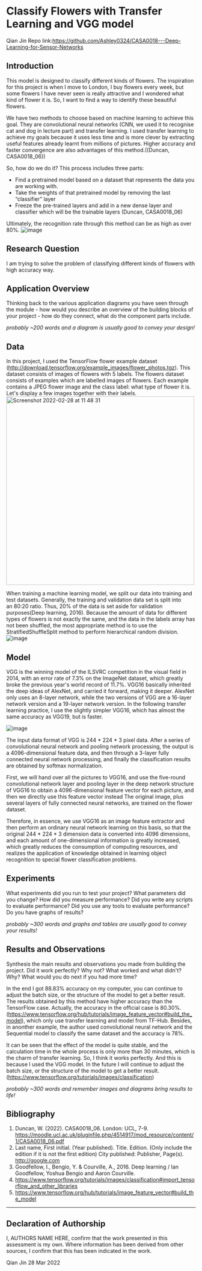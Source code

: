 # Classify Flowers with Transfer Learning and VGG model
Qian Jin
Repo link:https://github.com/Ashley0324/CASA0018---Deep-Learning-for-Sensor-Networks

## Introduction
This model is designed to classify different kinds of flowers. The inspiration for this project is when I move to London, I buy flowers every week, but some flowers I have never seen is really attractive and I wondered what kind of flower it is. So, I want to find a way to identify these beautiful flowers.

We have two methods to choose based on machine learning to achieve this goal. They are convolutional neural networks (CNN, we used it to recognise cat and dog in lecture part) and transfer learning. I used transfer learning to achieve my goals because it uses less time and is more clever by extracting useful features already learnt from millions of pictures. Higher accuracy and faster convergence are also advantages of this method.((Duncan, CASA0018_06))

So, how do we do it? This process includes three parts:

- Find a pretrained model based on a dataset that represents the data you are working with. 
- Take the weights of that pretrained model by removing the last “classifier” layer 
- Freeze the pre-trained layers and add in a new dense layer and classifier which will be the trainable layers
(Duncan, CASA0018_06)

Ultimately, the recognition rate through this method can be as high as over 80%.
![image](https://user-images.githubusercontent.com/99146042/155976249-116852f7-f7ae-4250-98a0-c0246de7d439.png)

## Research Question
I am trying to solve the problem of classifying different kinds of flowers with high accuracy way.

## Application Overview
Thinking back to the various application diagrams you have seen through the module - how would you describe an overview of the building blocks of your project - how do they connect, what do the component parts include.

*probably ~200 words and a diagram is usually good to convey your design!*

## Data
In this project, I used the TensorFlow flower example dataset (http://download.tensorflow.org/example_images/flower_photos.tgz). This dataset consists of images of flowers with 5 labels.  The flowers dataset consists of examples which are labelled images of flowers. Each example contains a JPEG flower image and the class label: what type of flower it is. Let's display a few images together with their labels.
<img width="500" alt="Screenshot 2022-02-28 at 11 48 31" src="https://user-images.githubusercontent.com/99146042/155981071-ff8feabd-cc10-4736-ac81-0088386409a0.png">

When training a machine learning model, we split our data into training and test datasets. Generally, the training and validation data set is split into an 80:20 ratio. Thus, 20% of the data is set aside for validation purposes(Deep learning, 2016). Because the amount of data for different types of flowers is not exactly the same, and the data in the labels array has not been shuffled, the most appropriate method is to use the StratifiedShuffleSplit method to perform hierarchical random division.
![image](https://user-images.githubusercontent.com/99146042/155981144-0033e208-cf7a-4f97-9def-e220e83a4102.png)


## Model
VGG is the winning model of the ILSVRC competition in the visual field in 2014, with an error rate of 7.3% on the ImageNet dataset, which greatly broke the previous year's world record of 11.7%. VGG16 basically inherited the deep ideas of AlexNet, and carried it forward, making it deeper. AlexNet only uses an 8-layer network, while the two versions of VGG are a 16-layer network version and a 19-layer network version. In the following transfer learning practice, I use the slightly simpler VGG16, which has almost the same accuracy as VGG19, but is faster.

![image](https://user-images.githubusercontent.com/99146042/155983752-3a0fa4bb-8911-4364-a047-cbde8c68327d.png)

The input data format of VGG is 244 * 224 * 3 pixel data. After a series of convolutional neural network and pooling network processing, the output is a 4096-dimensional feature data, and then through a 3-layer fully connected neural network processing, and finally the classification results are obtained by softmax normalization.

First, we will hand over all the pictures to VGG16, and use the five-round convolutional network layer and pooling layer in the deep network structure of VGG16 to obtain a 4096-dimensional feature vector for each picture, and then we directly use this feature vector instead The original image, plus several layers of fully connected neural networks, are trained on the flower dataset.

Therefore, in essence, we use VGG16 as an image feature extractor and then perform an ordinary neural network learning on this basis, so that the original 244 * 224 * 3 dimension data is converted into 4096 dimensions, and each amount of one-dimensional information is greatly increased, which greatly reduces the consumption of computing resources, and realizes the application of knowledge obtained in learning object recognition to special flower classification problems.


## Experiments
What experiments did you run to test your project? What parameters did you change? How did you measure performance? Did you write any scripts to evaluate performance? Did you use any tools to evaluate performance? Do you have graphs of results? 

*probably ~300 words and graphs and tables are usually good to convey your results!*

## Results and Observations
Synthesis the main results and observations you made from building the project. Did it work perfectly? Why not? What worked and what didn't? Why? What would you do next if you had more time?  

In the end I got 88.83% accuracy on my computer, you can continue to adjust the batch size, or the structure of the model to get a better result. The results obtained by this method have higher accuracy than the TensorFlow case. Actually, the accuracy in the official case is 80.30%.(https://www.tensorflow.org/hub/tutorials/image_feature_vector#build_the_model), which only use transfer learning and model from TF-Hub. Besides, in anonther example, the author used convolutional neural network and the Sequential model to classify the same dataset and the accuracy is 78%.

It can be seen that the effect of the model is quite stable, and the calculation time in the whole process is only more than 30 minutes, which is the charm of transfer learning. So, I think it works perfectly. And this is because I used the VGG model. In the future I will continue to adjust the batch size, or the structure of the model to get a better result.(https://www.tensorflow.org/tutorials/images/classification)

*probably ~300 words and remember images and diagrams bring results to life!*

## Bibliography

1. Duncan, W. (2022). CASA0018_06. London: UCL, 7-9. https://moodle.ucl.ac.uk/pluginfile.php/4514917/mod_resource/content/1/CASA0018_06.pdf
2. Last name, First initial. (Year published). Title. Edition. (Only include the edition if it is not the first edition) City published: Publisher, Page(s). http://google.com
3. Goodfellow, I., Bengio, Y. & Courville, A., 2016. Deep learning / Ian Goodfellow, Yoshua Bengio and Aaron Courville.
4. https://www.tensorflow.org/tutorials/images/classification#import_tensorflow_and_other_libraries
5. https://www.tensorflow.org/hub/tutorials/image_feature_vector#build_the_model

----

## Declaration of Authorship

I, AUTHORS NAME HERE, confirm that the work presented in this assessment is my own. Where information has been derived from other sources, I confirm that this has been indicated in the work.

Qian Jin
28 Mar 2022

